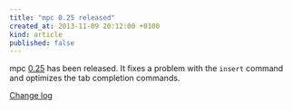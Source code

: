 ```yaml
---
title: "mpc 0.25 released"
created_at: 2013-11-09 20:12:00 +0100
kind: article
published: false
---
```


mpc [0.25](http://www.musicpd.org/download/mpc/0/mpc-0.25.tar.xz) has
been released.  It fixes a problem with the `insert` command and
optimizes the tab completion commands.

[Change log](http://git.musicpd.org/cgit/master/mpc.git/plain/NEWS?h=v0.25)
